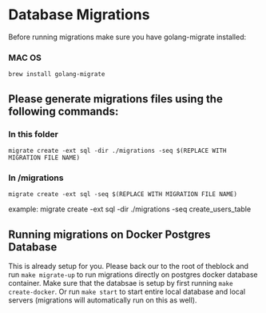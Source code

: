 # Database Migrations
Before running migrations make sure you have golang-migrate installed:

### MAC OS
```brew install golang-migrate```

## Please generate migrations files using the following commands:
### In this folder
```migrate create -ext sql -dir ./migrations -seq $(REPLACE WITH MIGRATION FILE NAME)```

### In /migrations
```migrate create -ext sql -seq $(REPLACE WITH MIGRATION FILE NAME)```

example: migrate create -ext sql -dir ./migrations -seq create_users_table

## Running migrations on Docker Postgres Database
This is already setup for you. Please back our to the root of theblock and run `make migrate-up` to run migrations directly on postgres docker database container. Make sure that the databsae is setup by first running `make create-docker`. Or run `make start` to start entire local database and local servers (migrations will automatically run on this as well).
